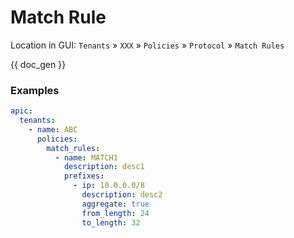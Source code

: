 # Match Rule

Location in GUI:
`Tenants` » `XXX` » `Policies` » `Protocol` » `Match Rules`


{{ doc_gen }}

### Examples

```yaml
apic:
  tenants:
    - name: ABC
      policies:
        match_rules:
          - name: MATCH1
            description: desc1
            prefixes:
              - ip: 10.0.0.0/8
                description: desc2
                aggregate: true
                from_length: 24
                to_length: 32
```
